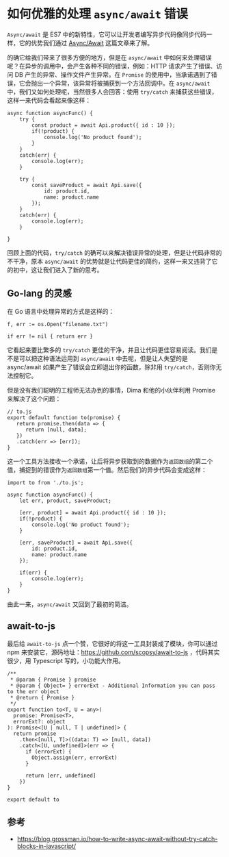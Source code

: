 # 如何优雅的处理 `async/await` 错误
`Async/await` 是 ES7 中的新特性，它可以让开发者编写异步代码像同步代码一样，它的优势我们通过 [Async/Await](js-asyncawait.md) 这篇文章来了解。

的确它给我们带来了很多方便的地方，但是在 `async/await` 中如何来处理错误呢？在异步的调用中，会产生各种不同的错误，例如：HTTP 请求产生了错误、访问 DB 产生的异常、操作文件产生异常。在 `Promise` 的使用中，当承诺遇到了错误，它会抛出一个异常，该异常将被捕获到一个方法回调中。在 `async/await` 中，我们又如何处理呢，当然很多人会回答：使用 `try/catch` 来捕获这些错误，这样一来代码会看起来像这样：

```
async function asyncFunc() {
    try {
        const product = await Api.product({ id : 10 });
        if(!product) {
            console.log('No product found');
        }
    }
    catch(err) {
        console.log(err);
    }

    try {
        const saveProduct = await Api.save({
            id: product.id,
            name: product.name
        });
    }
    catch(err) {
        console.log(err);
    }

}
```

回顾上面的代码，`try/catch` 的确可以来解决错误异常的处理，但是让代码非常的不干净，原本 `async/await` 的优势就是让代码更佳的简约，这样一来又违背了它的初中，这让我们进入了新的思考。

## Go-lang 的灵感
在 Go 语言中处理异常的方式是这样的：

```
f, err := os.Open("filename.txt")

if err != nil { return err }
```

它看起来要比繁多的 `try/catch` 更佳的干净，并且让代码更佳容易阅读。我们是不是可以把这种语法运用到 `async/await` 中去呢，但是让人失望的是 async/await 如果产生了错误会立即退出你的函数，除非用 `try/catch`，否则你无法控制它。

但是没有我们聪明的工程师无法办到的事情，Dima 和他的小伙伴利用 Promise 来解决了这个问题：

```
// to.js
export default function to(promise) {
   return promise.then(data => {
      return [null, data];
   })
   .catch(err => [err]);
}
```

这一个工具方法接收一个承诺，让后将异步获取到的数据作为`返回数组`的第二个值，捕捉到的错误作为`返回数组`第一个值。然后我们的异步代码会变成这样：

```
import to from './to.js';

async function asyncFunc() {
    let err, product, saveProduct;

    [err, product] = await Api.product({ id : 10 });
    if(!product) {
        console.log('No product found');
    }

    [err, saveProduct] = await Api.save({
        id: product.id,
        name: product.name
    });

    if(err) {
        console.log(err);
    }
}

```

由此一来，`async/await` 又回到了最初的简洁。

## await-to-js 
最后给 `await-to-js` 点一个赞，它很好的将这一工具封装成了模块，你可以通过 npm 来安装它，源码地址：https://github.com/scopsy/await-to-js ，代码其实很少，用 Typescript 写的，小功能大作用。

```
/**
 * @param { Promise } promise
 * @param { Object= } errorExt - Additional Information you can pass to the err object
 * @return { Promise }
 */
export function to<T, U = any>(
  promise: Promise<T>,
  errorExt?: object
): Promise<[U | null, T | undefined]> {
  return promise
    .then<[null, T]>((data: T) => [null, data])
    .catch<[U, undefined]>(err => {
      if (errorExt) {
        Object.assign(err, errorExt)
      }

      return [err, undefined]
    })
}

export default to
```

## 参考
* https://blog.grossman.io/how-to-write-async-await-without-try-catch-blocks-in-javascript/